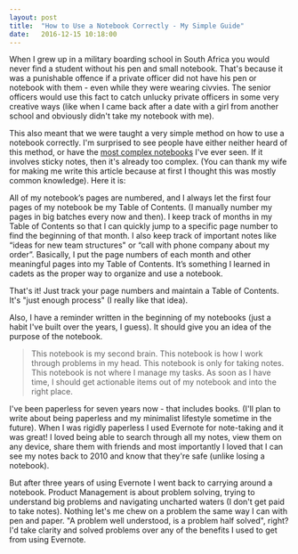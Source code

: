 ```yaml
---
layout: post
title:  "How to Use a Notebook Correctly - My Simple Guide"
date:   2016-12-15 10:18:00
---
```


When I grew up in a military boarding school in South Africa you would never find a student without his pen and small notebook. That's because it was a punishable offence if a private officer did not have his pen or notebook with them - even while they were wearing civvies. The senior officers would use this fact to catch unlucky private officers in some very creative ways (like when I came back after a date with a girl from another school and obviously didn't take my notebook with me).

This also meant that we were taught a very simple method on how to use a notebook correctly. I'm surprised to see people have either neither heard of this method, or have the [most complex notebooks](http://becomeawritertoday.com/gtd-moleskine-notebook/) I've ever seen. If it involves sticky notes, then it's already too complex. (You can thank my wife for making me write this article because at first I thought this was mostly common knowledge). Here it is:

<!--more-->

All of my notebook’s pages are numbered, and I always let the first four pages of my notebook be my Table of Contents. (I manually number my pages in big batches every now and then). I keep track of months in my Table of Contents so that I can quickly jump to a specific page number to find the beginning of that month. I also keep track of important notes like “ideas for new team structures" or “call with phone company about my order”. Basically, I put the page numbers of each month and other meaningful pages into my Table of Contents. It’s something I learned in cadets as the proper way to organize and use a notebook.

That's it! Just track your page numbers and maintain a Table of Contents. It's "just enough process" (I really like that idea).

Also, I have a reminder written in the beginning of my notebooks (just a habit I've built over the years, I guess). It should give you an idea of the purpose of the notebook.

> This notebook is my second brain.
> This notebook is how I work through problems in my head.
> This notebook is only for taking notes.
> This notebook is not where I manage my tasks.
> As soon as I have time, I should get actionable items out of my notebook and into the right place.

I've been paperless for seven years now - that includes books. (I'll plan to write about being paperless and my minimalist lifestyle sometime in the future). When I was rigidly paperless I used Evernote for note-taking and it was great! I loved being able to search through all my notes, view them on any device, share them with friends and most importantly I loved that I can see my notes back to 2010 and know that they're safe (unlike losing a notebook).

But after three years of using Evernote I went back to carrying around a notebook. Product Management is about problem solving, trying to understand big problems and navigating uncharted waters (I don't get paid to take notes). Nothing let's me chew on a problem the same way I can with pen and paper. "A problem well understood, is a problem half solved", right? I'd take clarity and solved problems over any of the benefits I used to get from using Evernote.
